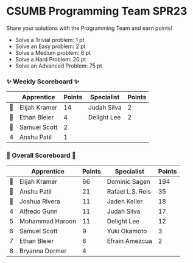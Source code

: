 # CSUMB Programming Team SPR23

Share your solutions with the Programming Team and earn points!

- Solve a Trivial problem: 1 pt
- Solve an Easy problem: 2 pt
- Solve a Medium problem: 6 pt
- Solve a Hard Problem: 20 pt
- Solve an Advanced Problem: 75 pt

### ✨ Weekly Scoreboard ✨
| |Apprentice|Points|Specialist|Points|
|-------|-------|-------|-------|-------|
|🥇|Elijah Kramer|14|Judah Silva|2|
|🥈|Ethan Bleier|4|Delight Lee|2|
|🥉|Samuel Scott|2| | |
|4|Anshu Patil|1| | |

### 🏁 Overall Scoreboard 🏁
| |Apprentice|Points|Specialist|Points|
|-------|-------|-------|-------|-------|
|🥇|Elijah Kramer|66|Dominic Sagen|194|
|🥈|Anshu Patil|21|Rafael L.S. Reis|35|
|🥉|Joshua Rivera|11|Jaden Keller|18|
|4|Alfredo Gunn|11|Judah Silva|17|
|5|Mohammad Haroon|11|Delight Lee|12|
|6|Samuel Scott|9|Yuki Okamoto|3|
|7|Ethan Bleier|6|Efrain Amezcua|2|
|8|Bryanna Dormer|4| | |
